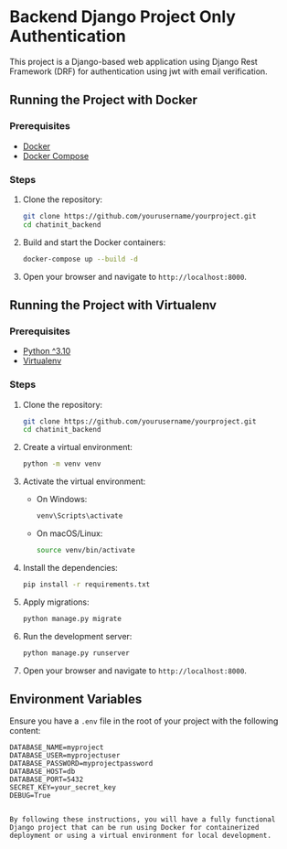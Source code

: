 

# Backend Django Project Only Authentication

This project is a Django-based web application using Django Rest Framework (DRF) for authentication using jwt with email verification.

## Running the Project with Docker

### Prerequisites

- [Docker](https://www.docker.com/get-started)
- [Docker Compose](https://docs.docker.com/compose/install/)

### Steps

1. Clone the repository:
   ```bash
   git clone https://github.com/yourusername/yourproject.git
   cd chatinit_backend
   ```

2. Build and start the Docker containers:
   ```bash
   docker-compose up --build -d
   ```

3. Open your browser and navigate to `http://localhost:8000`.

## Running the Project with Virtualenv

### Prerequisites

- [Python ^3.10](https://www.python.org/downloads/)
- [Virtualenv](https://pypi.org/project/virtualenv/)

### Steps

1. Clone the repository:
   ```bash
   git clone https://github.com/yourusername/yourproject.git
   cd chatinit_backend
   ```

2. Create a virtual environment:
   ```bash
   python -m venv venv
   ```

3. Activate the virtual environment:
   - On Windows:
     ```bash
     venv\Scripts\activate
     ```
   - On macOS/Linux:
     ```bash
     source venv/bin/activate
     ```

4. Install the dependencies:
   ```bash
   pip install -r requirements.txt
   ```

5. Apply migrations:
   ```bash
   python manage.py migrate
   ```

6. Run the development server:
   ```bash
   python manage.py runserver
   ```

7. Open your browser and navigate to `http://localhost:8000`.

## Environment Variables

Ensure you have a `.env` file in the root of your project with the following content:

```dotenv
DATABASE_NAME=myproject
DATABASE_USER=myprojectuser
DATABASE_PASSWORD=myprojectpassword
DATABASE_HOST=db
DATABASE_PORT=5432
SECRET_KEY=your_secret_key
DEBUG=True
```
```

By following these instructions, you will have a fully functional Django project that can be run using Docker for containerized deployment or using a virtual environment for local development.